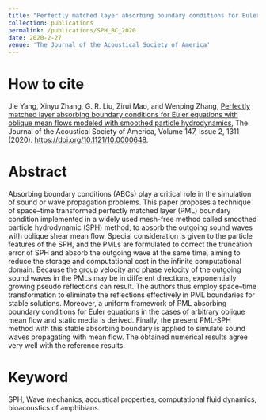 ```yaml
---
title: "Perfectly matched layer absorbing boundary conditions for Euler equations with oblique mean flows modeled with smoothed particle hydrodynamics"
collection: publications
permalink: /publications/SPH_BC_2020
date: 2020-2-27
venue: 'The Journal of the Acoustical Society of America'
---
```


# How to cite 
Jie Yang, Xinyu Zhang, G. R. Liu, Zirui Mao, and Wenping Zhang, [Perfectly matched layer absorbing boundary conditions for Euler equations with oblique mean flows modeled with smoothed particle hydrodynamics](https://asa.scitation.org/doi/abs/10.1121/10.0000648), The Journal of the Acoustical Society of America, Volume 147, Issue 2, 1311 (2020). https://doi.org/10.1121/10.0000648.

# Abstract
Absorbing boundary conditions (ABCs) play a critical role in the simulation of sound or wave propagation problems. This paper proposes a technique of space–time transformed perfectly matched layer (PML) boundary condition implemented in a widely used mesh-free method called smoothed particle hydrodynamic (SPH) method, to absorb the outgoing sound waves with oblique shear mean flow. Special consideration is given to the particle features of the SPH, and the PMLs are formulated to correct the truncation error of SPH and absorb the outgoing wave at the same time, aiming to reduce the storage and computational cost in the infinite computational domain. Because the group velocity and phase velocity of the outgoing sound waves in the PMLs may be in different directions, exponentially growing pseudo reflections can result. The authors thus employ space–time transformation to eliminate the reflections effectively in PML boundaries for stable solutions. Moreover, a uniform framework of PML absorbing boundary conditions for Euler equations in the cases of arbitrary oblique mean flow and static media is derived. Finally, the present PML-SPH method with this stable absorbing boundary is applied to simulate sound waves propagating with mean flow. The obtained numerical results agree very well with the reference results.

# Keyword
SPH, Wave mechanics, acoustical properties, computational fluid dynamics, bioacoustics of amphibians.
